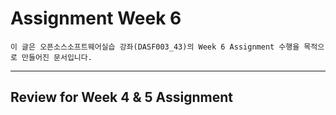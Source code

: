 # Assignment Week 6
```
이 글은 오픈소스소프트웨어실습 강좌(DASF003_43)의 Week 6 Assignment 수행을 목적으로 만들어진 문서입니다.
```
---
## Review for Week 4 & 5 Assignment


